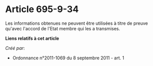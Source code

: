 # Article 695-9-34

Les informations obtenues ne peuvent être utilisées à titre de preuve qu'avec l'accord de l'Etat membre qui les a transmises.

**Liens relatifs à cet article**

_Créé par_:

  - Ordonnance n°2011-1069 du 8 septembre 2011 - art. 1
